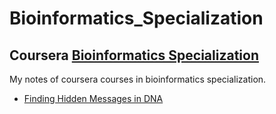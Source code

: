 # Bioinformatics_Specialization

## Coursera [Bioinformatics Specialization](https://www.coursera.org/specializations/bioinformatics)

My notes of coursera courses in bioinformatics specialization.
- [Finding Hidden Messages in DNA](https://www.coursera.org/learn/dna-analysis)
<!-- - [Genome Sequencing](https://www.coursera.org/learn/genome-sequencing) -->
<!-- - [Comparing Genes, Proteins, and Genomes](https://www.coursera.org/learn/comparing-genomes) -->
<!-- - [Molecular Evolution](https://www.coursera.org/learn/molecular-evolution) -->
<!-- - [Genomic Data Science and Clustering](https://www.coursera.org/learn/genomic-data) -->
<!-- - [Finding Mutations in DNA and Proteins](https://www.coursera.org/learn/dna-mutations) -->
<!-- - [Bioinformatics Capstone: Big Data in Biology](https://www.coursera.org/learn/bioinformatics-project) -->
